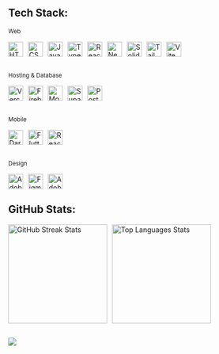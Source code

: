 
## Tech Stack:
<sub>Web</sub>
<div style="display: flex; flex-wrap: wrap; gap: 10px; align-items: center;">
  <img src="https://img.shields.io/badge/HTML5-%23E34F26.svg?style=flat&logo=HTML5&logoColor=white" alt="HTML5" style="height: 30px; width: auto;"/>
  <img src="https://img.shields.io/badge/CSS3-%231572B6.svg?style=flat&logo=CSS3&logoColor=white" alt="CSS3" style="height: 30px; width: auto;"/>
  <img src="https://img.shields.io/badge/JavaScript-%23323330.svg?style=flat&logo=JavaScript&logoColor=%23F7DF1E" alt="JavaScript" style="height: 30px; width: auto;"/>
  <img src="https://img.shields.io/badge/TypeScript-%23007ACC.svg?style=flat&logo=TypeScript&logoColor=white" alt="TypeScript" style="height: 30px; width: auto;"/>
  <img src="https://img.shields.io/badge/React-%2320232a.svg?style=flat&logo=React&logoColor=%2361DAFB" alt="React" style="height: 30px; width: auto;"/>
  <img src="https://img.shields.io/badge/Next-black?style=flat&logo=next.js&logoColor=white" alt="Next JS" style="height: 30px; width: auto;"/>
  <img src="https://img.shields.io/badge/SolidJS-2c4f7c?style=flat&logo=solid&logoColor=c8c9cb" alt="SolidJS" style="height: 30px; width: auto;"/>
  <img src="https://img.shields.io/badge/TailwindCSS-%2338B2AC.svg?style=flat&logo=tailwind-css&logoColor=white" alt="TailwindCSS" style="height: 30px; width: auto;"/>
  <img src="https://img.shields.io/badge/Vite-%23646CFF.svg?style=flat&logo=vite&logoColor=white" alt="Vite" style="height: 30px; width: auto;"/>
</div>
  
<br/>

<sub>Hosting & Database</sub>
<div style="display: flex; flex-wrap: wrap; gap: 10px; align-items: center;">
  <img src="https://img.shields.io/badge/Vercel-%23000000.svg?style=flat&logo=vercel&logoColor=white" alt="Vercel" style="height: 30px; width: auto;"/>
  <img src="https://img.shields.io/badge/Firebase-%23039BE5.svg?style=flat&logo=firebase" alt="Firebase" style="height: 30px; width: auto;"/>
  <img src="https://img.shields.io/badge/MongoDB-%234ea94b.svg?style=flat&logo=mongodb&logoColor=white" alt="MongoDB" style="height: 30px; width: auto;"/>
  <img src="https://img.shields.io/badge/Supabase-3ECF8E?style=flat&logo=supabase&logoColor=white" alt="Supabase" style="height: 30px; width: auto;"/>
  <img src="https://img.shields.io/badge/Postgres-%23316192.svg?style=flat&logo=postgresql&logoColor=white" alt="Postgres" style="height: 30px; width: auto;"/>
</div>
  
<br/>

<sub>Mobile</sub>
<div style="display: flex; flex-wrap: wrap; gap: 10px; align-items: center;">
  <img src="https://img.shields.io/badge/Dart-%230175C2.svg?style=flat&logo=dart&logoColor=white" alt="Dart" style="height: 30px; width: auto;"/>
  <img src="https://img.shields.io/badge/Flutter-%2302569B.svg?style=flat&logo=Flutter&logoColor=white" alt="Flutter" style="height: 30px; width: auto;"/>
  <img src="https://img.shields.io/badge/React_Native-%2320232a.svg?style=flat&logo=React&logoColor=%2361DAFB" alt="React Native" style="height: 30px; width: auto;"/>
</div>
  
<br/>

<sub>Design</sub><div style="display: flex; flex-wrap: wrap; gap: 10px; align-items: center;">
  <img src="https://img.shields.io/badge/Adobe%20Photoshop-%2331A8FF.svg?style=flat&logo=Adobe%20Photoshop&logoColor=white" alt="Adobe Photoshop" style="height: 30px; width: auto;"/>
  <img src="https://img.shields.io/badge/Figma-%23F24E1E.svg?style=flat&logo=figma&logoColor=white" alt="Figma" style="height: 30px; width: auto;"/>
  <img src="https://img.shields.io/badge/Adobe%20Lightroom-31A8FF.svg?style=flat&logo=Adobe%20Lightroom&logoColor=white" alt="Adobe Lightroom" style="height: 30px; width: auto;"/>
</div>

## GitHub Stats:
<!-- ![](https://github-readme-stats.vercel.app/api?username=xicko&theme=dark&hide_border=false&include_all_commits=true&count_private=true)<br/> -->
<div style="display: flex; flex-wrap: wrap; gap: 10px; align-items: flex-start;">
  <img src="https://github-readme-streak-stats.herokuapp.com/?user=xicko&theme=dark&hide_border=false" 
       alt="GitHub Streak Stats" 
       style="height: 200px; width: auto;"/>
  <img src="https://github-readme-stats.vercel.app/api/top-langs/?username=xicko&theme=dark&hide_border=false&include_all_commits=true&count_private=true&layout=compact" 
       alt="Top Languages Stats" 
       style="height: 200px; width: auto;"/>
</div>


<!--## GitHub Trophies
![](https://github-profile-trophy.vercel.app/?username=xicko&theme=nord&no-frame=true&no-bg=false&margin-w=4)-->

##
[![](https://visitcount.itsvg.in/api?id=xicko&icon=2&color=12)](https://visitcount.itsvg.in)

<!-- Proudly created with GPRM ( https://gprm.itsvg.in ) -->
